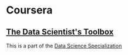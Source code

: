 # Coursera
## [The Data Scientist's Toolbox](https://www.coursera.org/learn/data-scientists-tools/)
This is a part of the [Data Science Specialization](https://www.coursera.org/specializations/jhu-data-science)


